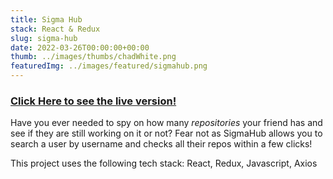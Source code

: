 ```yaml
---
title: Sigma Hub 
stack: React & Redux
slug: sigma-hub
date: 2022-03-26T00:00:00+00:00
thumb: ../images/thumbs/chadWhite.png
featuredImg: ../images/featured/sigmahub.png
---
```

### [Click Here to see the live version!](https://sigmahub.netlify.app/search) 

Have you ever needed to spy on how many *repositories* your friend has and see if they are still working on it or not? Fear not as SigmaHub allows you to search a user by username and checks all their repos within a few clicks!

This project uses the following tech stack: 
React, Redux, Javascript, Axios